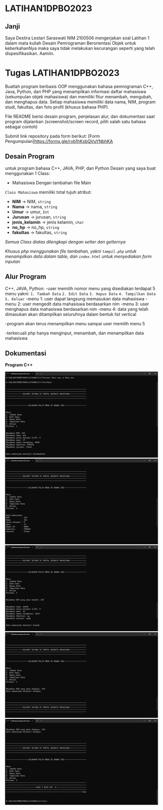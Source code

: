 # LATIHAN1DPBO2023
## Janji
Saya Destira Lestari Saraswati NIM 2100506 mengerjakan soal Latihan 1
dalam mata kuliah Desain Pemrograman Berorientasi Objek untuk keberkahanNya
maka saya tidak melakukan kecurangan seperti yang telah dispesifikasikan.
Aamiin.

# Tugas LATIHAN1DPBO2023
Buatlah program berbasis OOP menggunakan bahasa pemrograman C++, Java,
Python, dan PHP yang menampilkan informasi daftar mahasiswa (sekumpulan
objek mahasiswa) dan memiliki fitur menambah, mengubah, dan menghapus data.
Setiap mahasiswa memiliki data nama, NIM, program studi, fakultas, dan foto profil
(khusus bahasa PHP).

File README berisi desain program, penjelasan alur, dan dokumentasi saat program dijalankan (screenshot/screen record, pilih salah satu bahasa sebagai contoh)

Submit link repository pada form berikut: [Form Pengumpulan]https://forms.gle/rvb1hKxbQVuYNbhKA 

## Desain Program
untuk program bahasa C++, JAVA, PHP, dan Python
Desain yang saya buat menggunakan 1 Class:
* Mahasiswa
Dengan tambahan file Main

`Class Mahasiswa` memiliki total tujuh atribut:
 
* **NIM** -> NIM, `string`
* **Nama** -> nama, `string`
* **Umur** -> umur, `Int`
* **Jurusan** -> jurusan, `string`
* **jenis_kelamin** -> jenis kelamin, `char`
* **no_hp** -> no_hp, `string`
* **fakultas** -> fakultas, `string`

_Semua Class diatas dilengkapi dengan setter dan getternya_

_Khusus php menggunakan file tambahan, yakni `tampil.php` untuk menampilkan data dalam table, dan `index.html` untuk menyediakan form inputan_

## Alur Program
C++, JAVA, Python:
-user memilih nomor menu yang disediakan
terdapat 5 menu yakni:
`1. Tambah Data`
`2. Edit Data`
`3. Hapus Data`
`4. Tampilkan Data`
`5. Keluar`
-menu 1: user dapat langsung memasukan data mahasiswa
-menu 2: user mengedit data mahasiswa berdasarkan nim
-menu 3: user menghapus data mahasiswa berdasarkan nim
-menu 4: data yang telah dimasukan akan ditampilkan seluruhnya dalam bentuk list vertical

-program akan terus menampilkan menu sampai user memilih menu 5

-terkecuali php hanya menginput, menambah, dan menampilkan data mahasiswa



## Dokumentasi
**Program C++**

![C++ program](LATIHAN1/C++/fix/1C++.jpeg)
![C++ program](LATIHAN1/C++/fix/2C++.jpeg)
![C++ program](LATIHAN1/C++/fix/3C++.jpeg)
![C++ program](LATIHAN1/C++/fix/4C++.jpeg)
![C++ program](LATIHAN1/C++/fix/5C++.jpeg)


